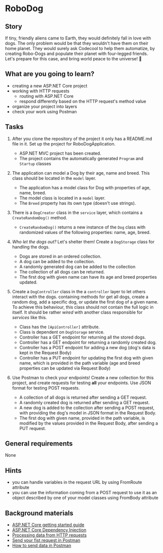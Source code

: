 # RoboDog

## Story

If tiny, friendly aliens came to Earth, they would definitely fall in love with dogs.
The only problem would be that they wouldn't have them on their home planet.
They would surely ask Codecool to help them automatize, by creating Robo-Dogs and populate their planet with four-legged friends.
Let's prepare for this case, and bring world peace to the universe! 🐾

## What are you going to learn?

- creating a new ASP.NET Core project
- working with HTTP requests
  - routing with ASP.NET Core
  - respond differently based on the HTTP request's method value
- organize your project into layers
- check your work using Postman

## Tasks

1. After you clone the repository of the project it only has a README.md file in it. Set up the project for RoboDogApplication.
    - ASP.NET MVC project has been created.
    - The project contains the automatically generated `Program` and `Startup` classes

2. The application can model a Dog by their age, name and breed. This class should be located in the `model` layer.
    - The application has a model class for Dog with properties of age, name, breed.
    - The model class is located in a `model` layer.
    - The `Breed` property has its own type (doesn't use strings).

3. There is a `DogCreator` class in the `service` layer, which contains a `CreateRandomDog()` method.
    - `CreateRandomDog()` returns a new instance of the `Dog` class with randomized values of the following properties: name, age, breed.

4. _Who let the dogs out?_ Let's shelter them! Create a `DogStorage` class for handling the dogs.
    - Dogs are stored in an ordered collection.
    - A dog can be added to the collection.
    - A randomly generated dog can be added to the collection
    - The collection of all dogs can be returned.
    - The first dog with given name can have its age and breed properties updated.

5. Create a `DogController` class in the a `controller` layer to let others interact with the dogs. containing methods for get all dogs, create a random dog, add a specific dog, or update the first dog of a given name. To achieve this behaviour, this class should not contain the full logic in itself. It should be rather _wired_ with another class responsible for _services_ like this.
    - Class has the `[ApiController]` attribute.
    - Class is dependent on `DogStorage` service.
    - Controller has a GET endpoint for returning all the stored dogs.
    - Controller has a GET endpoint for returning a randomly created dog.
    - Controller has a POST endpoint for adding a new dog (dog's data is kept in the Request Body)
    - Controller has a PUT endpoint for updating the first dog with given name, which is provided in the path variable (age and breed properties can be updated via Request Body)

6. Use Postman to check your endpoints! Create a new collection for this project, and create requests for testing __all__ your endpoints. Use JSON format for testing POST requests.
    - A collection of all dogs is returned after sending a GET request.
    - A randomly created dog is returned after sending a GET request.
    - A new dog is added to the collection after sending a POST request, with providing the dog's model in JSON format in the Request Body.
    - The first dog with given name, provided in the path variable, is modified by the values provided in the Request Body, after sending a PUT request.

## General requirements

None

## Hints

- you can handle variables in the request URL by using FromRoute attribute
- you can use the information coming from a POST request to use it as an object described by one of your model classes using FromBody attribute


## Background materials

- <i class="far fa-exclamation"></i> [ASP.NET Core getting started guide](https://docs.microsoft.com/en-us/aspnet/core/getting-started/)
- <i class="far fa-book-open"></i> [ASP.NET Core Dependency Injection](https://docs.microsoft.com/en-us/aspnet/core/fundamentals/dependency-injection)
- <i class="far fa-book-open"></i> [Processing data from HTTP requests](https://docs.microsoft.com/en-us/aspnet/core/mvc/models/model-binding#sources)
- <i class="far fa-book-open"></i> [Send your fist request in Postman](https://learning.postman.com/docs/getting-started/sending-the-first-request/)
- <i class="far fa-book-open"></i> [How to send data in Postman](https://www.youtube.com/watch?v=qyYAOty_bDs)
